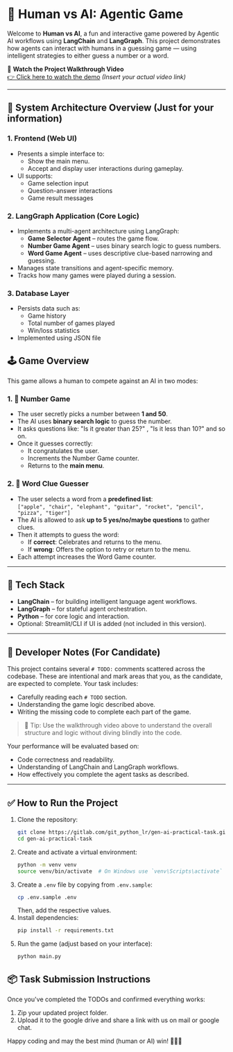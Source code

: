 # 🧠 Human vs AI: Agentic Game

Welcome to **Human vs AI**, a fun and interactive game powered by Agentic AI workflows using **LangChain** and **LangGraph**. This project demonstrates how agents can interact with humans in a guessing game — using intelligent strategies to either guess a number or a word.

🎥 **Watch the Project Walkthrough Video**  
[👉 Click here to watch the demo](https://drive.google.com/file/d/1LhNoQB8ihIAMLeF9fjAAjGMS3YY35nFC/view) *(Insert your actual video link)*

---
## 🧱 System Architecture Overview (Just for your information)

### 1. Frontend (Web UI)
- Presents a simple interface to:
  - Show the main menu.
  - Accept and display user interactions during gameplay.
- UI supports:
  - Game selection input
  - Question-answer interactions
  - Game result messages

### 2. LangGraph Application (Core Logic)
- Implements a multi-agent architecture using LangGraph:
  - **Game Selector Agent** – routes the game flow.
  - **Number Game Agent** – uses binary search logic to guess numbers.
  - **Word Game Agent** – uses descriptive clue-based narrowing and guessing.
- Manages state transitions and agent-specific memory.
- Tracks how many games were played during a session.

### 3. Database Layer
- Persists data such as:
  - Game history
  - Total number of games played
  - Win/loss statistics
- Implemented using JSON file

## 🕹 Game Overview

This game allows a human to compete against an AI in two modes:

### 1. 🔢 Number Game
- The user secretly picks a number between **1 and 50**.
- The AI uses **binary search logic** to guess the number.
- It asks questions like: "Is it greater than 25?" , "Is it less than 10?" and so on.
- Once it guesses correctly:
  - It congratulates the user.
  - Increments the Number Game counter.
  - Returns to the **main menu**.

### 2. 🧩 Word Clue Guesser
- The user selects a word from a **predefined list**:  
  `["apple", "chair", "elephant", "guitar", "rocket", "pencil", "pizza", "tiger"]`
- The AI is allowed to ask **up to 5 yes/no/maybe questions** to gather clues.
- Then it attempts to guess the word:
  - If **correct**: Celebrates and returns to the menu.
  - If **wrong**: Offers the option to retry or return to the menu.
- Each attempt increases the Word Game counter.

---

## 🧠 Tech Stack

- **LangChain** – for building intelligent language agent workflows.
- **LangGraph** – for stateful agent orchestration.
- **Python** – for core logic and interaction.
- Optional: Streamlit/CLI if UI is added (not included in this version).

---

## 📌 Developer Notes (For Candidate)

This project contains several `# TODO:` comments scattered across the codebase. These are intentional and mark areas that you, as the candidate, are expected to complete. Your task includes:

- Carefully reading each `# TODO` section.
- Understanding the game logic described above.
- Writing the missing code to complete each part of the game.

> 🧩 Tip: Use the walkthrough video above to understand the overall structure and logic without diving blindly into the code.

Your performance will be evaluated based on:
- Code correctness and readability.
- Understanding of LangChain and LangGraph workflows.
- How effectively you complete the agent tasks as described.

---

## ✅ How to Run the Project

1. Clone the repository:
   ```bash
   git clone https://gitlab.com/git_python_lr/gen-ai-practical-task.git
   cd gen-ai-practical-task
   ```
2. Create and activate a virtual environment:
   ```bash
   python -m venv venv
   source venv/bin/activate  # On Windows use `venv\Scripts\activate`
   ```
3. Create a `.env` file by copying from `.env.sample`:
   ```bash
   cp .env.sample .env
   ```
   Then, add the respective values.
4. Install dependencies:
   ```bash
   pip install -r requirements.txt
   ```
5. Run the game (adjust based on your interface):
   ```bash
   python main.py
   ```

## 📦 Task Submission Instructions

Once you've completed the TODOs and confirmed everything works:

1. Zip your updated project folder.
2. Upload it to the google drive and share a link with us on mail or google chat.

Happy coding and may the best mind (human or AI) win! 🤖🧠👤
